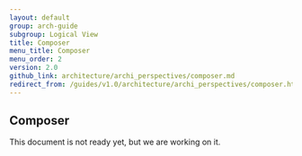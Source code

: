 ```yaml
---
layout: default
group: arch-guide
subgroup: Logical View
title: Composer
menu_title: Composer
menu_order: 2
version: 2.0
github_link: architecture/archi_perspectives/composer.md
redirect_from: /guides/v1.0/architecture/archi_perspectives/composer.html
---
```


## Composer

This document is not ready yet, but we are working on it.
